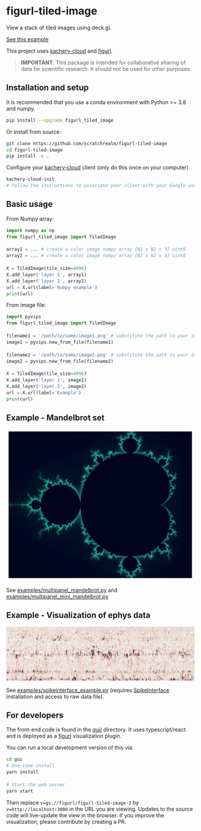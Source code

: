 # figurl-tiled-image

View a stack of tiled images using deck.gl.

[See this example](https://figurl.org/f?v=gs://figurl/figurl-tiled-image-2&d=ipfs://QmYDC6aw1dD3NLyvMjzhoZgXaU7XNMRScQ8NLLGS2gacM9&label=Mandelbrot%20tiled%20image)

This project uses [kachery-cloud](https://github.com/scratchrealm/kachery-cloud) and [figurl](https://github.com/scratchrealm/figurl2).

> **IMPORTANT**: This package is intended for collaborative sharing of data for scientific research. It should not be used for other purposes.

## Installation and setup

It is recommended that you use a conda environment with Python >= 3.8 and numpy.

```bash
pip install --upgrade figurl_tiled_image
```

Or install from source:

```bash
git clone https://github.com/scratchrealm/figurl-tiled-image
cd figurl-tiled-image
pip install -e .
```

Configure your [kachery-cloud](https://github.com/scratchrealm/kachery-cloud) client (only do this once on your computer)

```bash
kachery-cloud-init
# follow the instructions to associate your client with your Google user name on kachery-cloud
```

## Basic usage

From Numpy array:

```python
import numpy as np
from figurl_tiled_image import TiledImage

array1 = ... # create a color image numpy array [N1 x N2 x 3] uint8
array2 = ... # create a color image numpy array [N1 x N2 x 3] uint8

X = TiledImage(tile_size=4096)
X.add_layer('layer 1', array1)
X.add_layer('layer 2', array2)
url = X.url(label='Numpy example')
print(url)
```

From image file:

```python
import pyvips
from figurl_tiled_image import TiledImage

filename1 = '/path/to/some/image1.png' # substitute the path to your image
image1 = pyvips.new_from_file(filename1)

filename2 = '/path/to/some/image2.png' # substitute the path to your image
image2 = pyvips.new_from_file(filename2)

X = TiledImage(tile_size=4096)
X.add_layer('layer 1', image1)
X.add_layer('layer 2', image2)
url = X.url(label='Example')
print(url)
```

## Example - Mandelbrot set

![mandelbrot_example](examples/mandelbrot.png)

See [examples/multipanel_mandelbrot.py](examples/multipanel_mandelbrot.py) and [examples/multipanel_mini_mandelbrot.py](examples/multipanel_mini_mandelbrot.py)

## Example - Visualization of ephys data

![spikeinterface_example](examples/spikeinterface.png)

See [examples/spikeinterface_example.py](examples/spikeinterface_example.py) (requires [SpikeInterface](https://github.com/SpikeInterface/spikeinterface) installation and access to raw data file).

<!-- ## Example - High res. earth from NASA and NOAA

See [examples/high_res_earth_from_url.py](examples/high_res_earth_from_url.py)

[View resulting figURL - Earth](...) -->

## For developers

The front-end code is found in the [gui/](gui/) directory. It uses typescript/react and is deployed as a [figurl](https://github.com/scratchrealm/figurl2) visualization plugin.

You can run a local development version of this via:

```bash
cd gui
# One-time install
yarn install 

# Start the web server
yarn start
```

Then replace `v=gs://figurl/figurl-tiled-image-2` by `v=http://localhost:3000` in the URL you are viewing. Updates to the source code will live-update the view in the browser. If you improve the visualization, please contribute by creating a PR.
